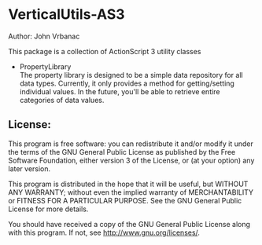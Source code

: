VerticalUtils-AS3
=================
Author: John Vrbanac

This package is a collection of ActionScript 3 utility classes

 - PropertyLibrary <br />
 The property library is designed to be a simple data repository
 for all data types. Currently, it only provides a method for
 getting/setting individual values. In the future, you'll be
 able to retrieve entire categories of data values.


License:
--------

This program is free software: you can redistribute it and/or modify
it under the terms of the GNU General Public License as published by
the Free Software Foundation, either version 3 of the License, or
(at your option) any later version.

This program is distributed in the hope that it will be useful,
but WITHOUT ANY WARRANTY; without even the implied warranty of
MERCHANTABILITY or FITNESS FOR A PARTICULAR PURPOSE.  See the
GNU General Public License for more details.

You should have received a copy of the GNU General Public License
along with this program.  If not, see <http://www.gnu.org/licenses/>.
